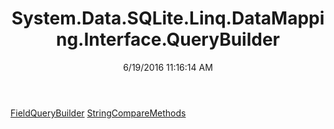 ﻿---
title: System.Data.SQLite.Linq.DataMapping.Interface.QueryBuilder
date: 6/19/2016 11:16:14 AM
---

[FieldQueryBuilder](T-System.Data.SQLite.Linq.DataMapping.Interface.QueryBuilder.FieldQueryBuilder.html)
[StringCompareMethods](T-System.Data.SQLite.Linq.DataMapping.Interface.QueryBuilder.StringCompareMethods.html)
